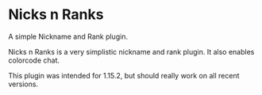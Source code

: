 # Nicks n Ranks
A simple Nickname and Rank plugin.

Nicks n Ranks is a very simplistic nickname and rank plugin. It also enables colorcode chat.

This plugin was intended for 1.15.2, but should really work on all recent versions.
